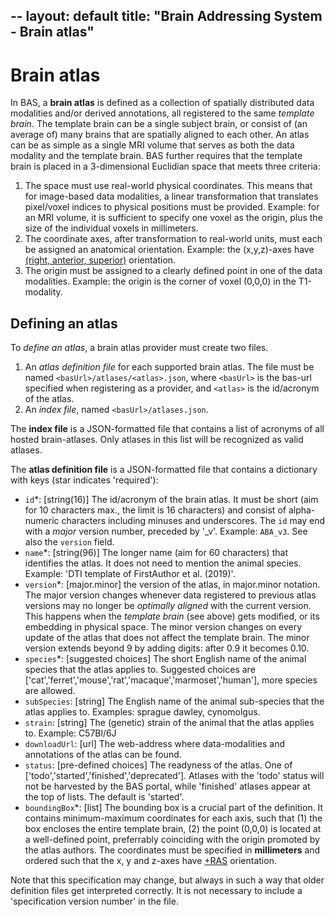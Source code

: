 --
layout: default
title: "Brain Addressing System - Brain atlas"
---

# Brain atlas

In BAS, a **brain atlas** is defined as a collection of spatially distributed data modalities and/or derived annotations, all registered to the same *template brain*. The template brain can be a single subject brain, or consist of (an average of) many brains that are spatially aligned to each other. An atlas can be as simple as a single MRI volume that serves as both the data modality and the template brain. BAS further requires that the template brain is placed in a 3-dimensional Euclidian space that meets three criteria:
1. The space must use real-world physical coordinates. This means that for image-based data modalities, a linear transformation that translates pixel/voxel indices to physical positions must be provided. Example: for an MRI volume, it is sufficient to specify one voxel as the origin, plus the size of the individual voxels in millimeters.
2. The coordinate axes, after transformation to real-world units, must each be assigned an anatomical orientation. Example: the (x,y,z)-axes have <a href="orientationcodes.html">(right, anterior, superior)</a> orientation.
3. The origin must be assigned to a clearly defined point in one of the data modalities. Example: the origin is the corner of voxel (0,0,0) in the T1-modality.

## Defining an atlas

To *define an atlas*, a brain atlas provider must create two files.
1. An *atlas definition file* for each supported brain atlas. The file must be named `<basUrl>/atlases/<atlas>.json`, where `<basUrl>` is the bas-url specified when registering as a provider, and `<atlas>` is the id/acronym of the atlas.
2. An *index file*, named `<basUrl>/atlases.json`.

The **index file** is a JSON-formatted file that contains a list of acronyms of all hosted brain-atlases. Only atlases in this list will be recognized as valid atlases.

The **atlas definition file** is a JSON-formatted file that contains a dictionary with keys (star indicates 'required'):
- `id`\*: [string(16)] The id/acronym of the brain atlas. It must be short (aim for 10 characters max., the limit is 16 characters) and consist of alpha-numeric characters including minuses and underscores. The `id` may end with a *major* version number, preceded by '_v'. Example: `ABA_v3`. See also the `version` field.
- `name`\*: [string(96)] The longer name (aim for 60 characters) that identifies the atlas. It does not need to mention the animal species. Example: 'DTI template of FirstAuthor et al. (2019)'.
- `version`\*: [major.minor] the version of the atlas, in major.minor notation. The major version changes whenever data registered to previous atlas versions may no longer be *optimally aligned* with the current version. This happens when the *template brain* (see above) gets modified, or its embedding in physical space. The minor version changes on every update of the atlas that does not affect the template brain. The minor version extends beyond 9 by adding digits: after 0.9 it becomes 0.10.
- `species`\*: [suggested choices] The short English name of the animal species that the atlas applies to. Suggested choices are ['cat','ferret','mouse','rat','macaque','marmoset','human'], more species are allowed.
- `subSpecies`: [string] The English name of the animal sub-species that the atlas applies to. Examples: sprague dawley, cynomolgus.
- `strain`: [string] The (genetic) strain of the animal that the atlas applies to. Example: C57Bl/6J
- `downloadUrl`: [url] The web-address where data-modalities and annotations of the atlas can be found.
- `status`: [pre-defined choices] The readyness of the atlas. One of ['todo','started','finished','deprecated']. Atlases with the 'todo' status will not be harvested by the BAS portal, while 'finished' atlases appear at the top of lists. The default is 'started'.
- `boundingBox`\*: [list] The bounding box is a crucial part of the definition. It contains minimum-maximum coordinates for each axis, such that (1) the box encloses the entire template brain, (2) the point (0,0,0) is located at a well-defined point, preferrably coinciding with the origin promoted by the atlas authors. The coordinates must be specified in **millimeters** and ordered such that the x, y and z-axes have <a href="">+RAS</a> orientation.

Note that this specification may change, but always in such a way that older definition files get interpreted correctly. It is not necessary to include a 'specification version number' in the file.
